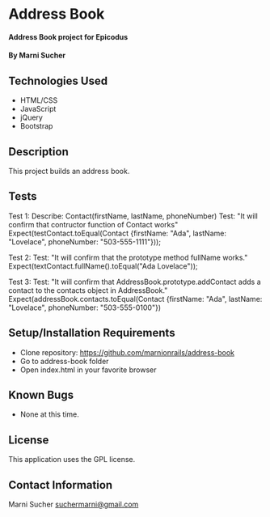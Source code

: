 # Address Book

#### Address Book project for Epicodus

#### By **Marni Sucher**

## Technologies Used

* HTML/CSS
* JavaScript
* jQuery
* Bootstrap

## Description

This project builds an address book.

## Tests

Test 1: Describe: Contact(firstName, lastName, phoneNumber)
        Test: "It will confirm that contructor function of Contact works"
        Expect(testContact.toEqual(Contact {firstName: "Ada", lastName: "Lovelace", phoneNumber: "503-555-1111"}));

Test 2: Test: "It will confirm that the prototype method fullName works."
        Expect(textContact.fullName().toEqual("Ada Lovelace"));

Test 3: Test: "It will confirm that AddressBook.prototype.addContact adds a contact to the contacts object in AddressBook."
        Expect(addressBook.contacts.toEqual(Contact {firstName: "Ada", lastName: "Lovelace", phoneNumber: "503-555-0100"})




## Setup/Installation Requirements

* Clone repository: https://github.com/marnionrails/address-book
* Go to address-book folder
* Open index.html in your favorite browser

## Known Bugs

* None at this time.

## License

This application uses the GPL license. 

## Contact Information

Marni Sucher <suchermarni@gmail.com>
